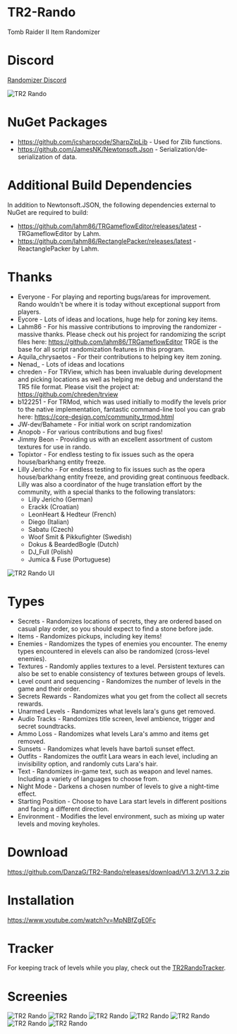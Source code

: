# TR2-Rando
Tomb Raider II Item Randomizer

# Discord
[Randomizer Discord](https://discord.gg/f4bUqwgcCN)

![TR2 Rando](https://github.com/DanzaG/TR2-Rando/blob/master/rando.PNG)

# NuGet Packages
* https://github.com/icsharpcode/SharpZipLib - Used for Zlib functions.
* https://github.com/JamesNK/Newtonsoft.Json - Serialization/de-serialization of data.

# Additional Build Dependencies
In addition to Newtonsoft.JSON, the following dependencies external to NuGet are required to build:
* https://github.com/lahm86/TRGameflowEditor/releases/latest - TRGameflowEditor by Lahm.
* https://github.com/lahm86/RectanglePacker/releases/latest - ReactanglePacker by Lahm.

# Thanks
* Everyone - For playing and reporting bugs/areas for improvement. Rando wouldn't be where it is today without exceptional support from players.
* Eycore - Lots of ideas and locations, huge help for zoning key items.
* Lahm86 - For his massive contributions to improving the randomizer - massive thanks. Please check out his project for randomizing the script files here: https://github.com/lahm86/TRGameflowEditor TRGE is the base for all script randomization features in this program.
* Aquila_chrysaetos - For their contributions to helping key item zoning.
* Nenad_ - Lots of ideas and locations
* chreden - For TRView, which has been invaluable during development and picking locations as well as helping me debug and understand the TR5 file format. Please visit the project at: https://github.com/chreden/trview
* b122251 - For TRMod, which was used initially to modify the levels prior to the native implementation, fantastic command-line tool you can grab here: https://core-design.com/community_trmod.html
* JW-dev/Bahamete - For initial work on script randomization
* Anopob - For various contributions and bug fixes!
* Jimmy Beon - Providing us with an excellent assortment of custom textures for use in rando.
* Topixtor - For endless testing to fix issues such as the opera house/barkhang entity freeze.
* Lilly Jericho - For endless testing to fix issues such as the opera house/barkhang entity freeze, and providing great continuous feedback. Lilly was also a coordinator of the huge translation effort by the community, with a special thanks to the following translators:
    * Lilly Jericho (German)
    * Erackk (Croatian)
    * LeonHeart & Hedteur (French)
    * Diego (Italian)
    * Sabatu (Czech)
    * Woof Smit & Pikkufighter (Swedish)
    * Dokus & BeardedBogle (Dutch)
    * DJ_Full (Polish)
    * Jumica & Fuse (Portuguese)

![TR2 Rando UI](https://github.com/DanzaG/TR2-Rando/blob/master/UI.png)

# Types
* Secrets - Randomizes locations of secrets, they are ordered based on casual play order, so you should expect to find a stone before jade.
* Items - Randomizes pickups, including key items!
* Enemies - Randomizes the types of enemies you encounter. The enemy types encountered in elevels can also be randomized (cross-level enemies).
* Textures - Randomly applies textures to a level. Persistent textures can also be set to enable consistency of textures between groups of levels.
* Level count and sequencing - Randomizes the number of levels in the game and their order.
* Secrets Rewards - Randomizes what you get from the collect all secrets rewards.
* Unarmed Levels - Randomizes what levels lara's guns get removed.
* Audio Tracks - Randomizes title screen, level ambience, trigger and secret soundtracks.
* Ammo Loss - Randomizes what levels Lara's ammo and items get removed.
* Sunsets - Randomizes what levels have bartoli sunset effect.
* Outfits - Randomizes the outfit Lara wears in each level, including an invisibility option, and randomly cuts Lara's hair.
* Text - Randomizes in-game text, such as weapon and level names. Including a variety of languages to choose from.
* Night Mode - Darkens a chosen number of levels to give a night-time effect.
* Starting Position - Choose to have Lara start levels in different positions and facing a different direction.
* Environment - Modifies the level environment, such as mixing up water levels and moving keyholes.

# Download
https://github.com/DanzaG/TR2-Rando/releases/download/V1.3.2/V1.3.2.zip

# Installation
https://www.youtube.com/watch?v=MpNBfZgE0Fc

# Tracker
For keeping track of levels while you play, check out the [TR2RandoTracker](https://github.com/lahm86/TR2RandoTracker/releases/latest).

# Screenies
![TR2 Rando](https://github.com/DanzaG/TR2-Rando/blob/master/rando2.PNG)
![TR2 Rando](https://github.com/DanzaG/TR2-Rando/blob/master/rando3.PNG)
![TR2 Rando](https://github.com/DanzaG/TR2-Rando/blob/master/rando4.PNG)
![TR2 Rando](https://github.com/DanzaG/TR2-Rando/blob/master/rando5.PNG)
![TR2 Rando](https://github.com/DanzaG/TR2-Rando/blob/master/rando6.PNG)
![TR2 Rando](https://github.com/DanzaG/TR2-Rando/blob/master/rando7.PNG)
![TR2 Rando](https://github.com/DanzaG/TR2-Rando/blob/master/rando8.PNG)
